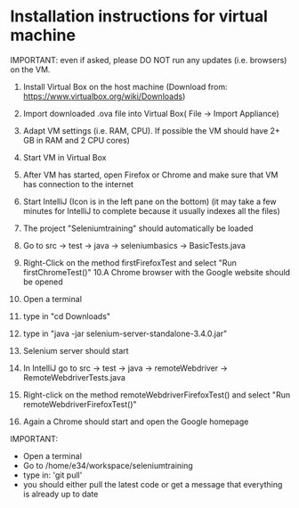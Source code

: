 # Installation instructions for virtual machine 

IMPORTANT: even if asked, please DO NOT run any updates (i.e. browsers) on the VM. 

1. Install Virtual Box on the host machine (Download from: https://www.virtualbox.org/wiki/Downloads) 
2. Import downloaded .ova file into Virtual Box( File -> Import Appliance)
3. Adapt VM settings (i.e. RAM, CPU). If possible the VM should have 2+ GB in RAM and 2 CPU cores) 
4. Start VM in Virtual Box 
5. After VM has started, open Firefox or Chrome and make sure that VM has connection to the internet 
6. Start IntelliJ (Icon is in the left pane on the bottom) (it may take a few minutes for IntelliJ to complete because it usually indexes all the files) 
7. The project "Seleniumtraining" should automatically be loaded 
8. Go to src -> test -> java -> seleniumbasics -> BasicTests.java 
9. Right-Click on the method firstFirefoxTest and select "Run firstChromeTest()"
10.A Chrome browser with the Google website should be opened

11. Open a terminal 
12. type in "cd Downloads"
13. type in "java -jar selenium-server-standalone-3.4.0.jar"
14. Selenium server should start 
15. In IntelliJ go to src -> test -> java -> remoteWebdriver -> RemoteWebdriverTests.java
16. Right-click on the method remoteWebdriverFirefoxTest() and select "Run remoteWebdriverFirefoxTest()"
17. Again a Chrome should start and open the Google homepage

IMPORTANT: 
- Open a terminal 
- Go to /home/e34/workspace/seleniumtraining
- type in: 'git pull'
- you should either pull the latest code or get a message that everything is already up to date   


